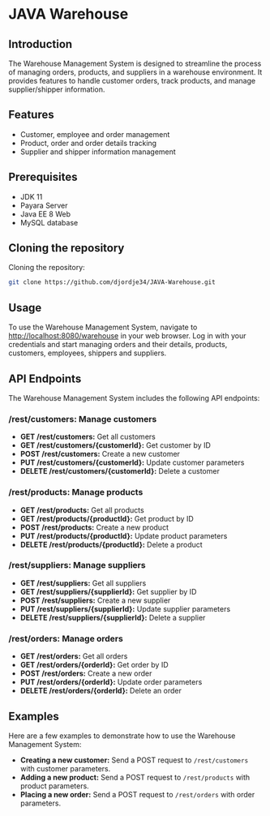 # JAVA Warehouse

## Introduction

The Warehouse Management System is designed to streamline the process of managing orders, products, and suppliers in a warehouse environment. It provides features to handle customer orders, track products, and manage supplier/shipper information.

## Features

- Customer, employee and order management
- Product, order and order details tracking
- Supplier and shipper information management

## Prerequisites

- JDK 11
- Payara Server
- Java EE 8 Web
- MySQL database

## Cloning the repository

Cloning the repository:
   ```bash
   git clone https://github.com/djordje34/JAVA-Warehouse.git
```

## Usage
To use the Warehouse Management System, navigate to [http://localhost:8080/warehouse](http://localhost:8080/warehouse) in your web browser. Log in with your credentials and start managing orders and their details, products, customers, employees, shippers and suppliers.

## API Endpoints
The Warehouse Management System includes the following API endpoints:

### /rest/customers: Manage customers
- **GET /rest/customers:** Get all customers
- **GET /rest/customers/{customerId}:** Get customer by ID
- **POST /rest/customers:** Create a new customer
- **PUT /rest/customers/{customerId}:** Update customer parameters
- **DELETE /rest/customers/{customerId}:** Delete a customer

### /rest/products: Manage products
- **GET /rest/products:** Get all products
- **GET /rest/products/{productId}:** Get product by ID
- **POST /rest/products:** Create a new product
- **PUT /rest/products/{productId}:** Update product parameters
- **DELETE /rest/products/{productId}:** Delete a product

### /rest/suppliers: Manage suppliers
- **GET /rest/suppliers:** Get all suppliers
- **GET /rest/suppliers/{supplierId}:** Get supplier by ID
- **POST /rest/suppliers:** Create a new supplier
- **PUT /rest/suppliers/{supplierId}:** Update supplier parameters
- **DELETE /rest/suppliers/{supplierId}:** Delete a supplier

### /rest/orders: Manage orders
- **GET /rest/orders:** Get all orders
- **GET /rest/orders/{orderId}:** Get order by ID
- **POST /rest/orders:** Create a new order
- **PUT /rest/orders/{orderId}:** Update order parameters
- **DELETE /rest/orders/{orderId}:** Delete an order

## Examples
Here are a few examples to demonstrate how to use the Warehouse Management System:

- **Creating a new customer:**
  Send a POST request to `/rest/customers` with customer parameters.
- **Adding a new product:**
  Send a POST request to `/rest/products` with product parameters.
- **Placing a new order:**
  Send a POST request to `/rest/orders` with order parameters.
